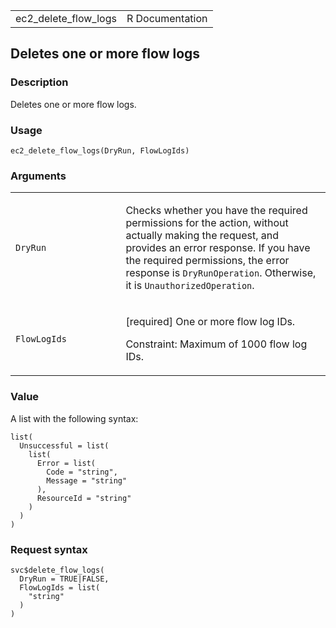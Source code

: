 <table style="width: 100%;">
<tbody>
<tr class="odd">
<td>ec2_delete_flow_logs</td>
<td style="text-align: right;">R Documentation</td>
</tr>
</tbody>
</table>

## Deletes one or more flow logs

### Description

Deletes one or more flow logs.

### Usage

    ec2_delete_flow_logs(DryRun, FlowLogIds)

### Arguments

<table>
<colgroup>
<col style="width: 35%" />
<col style="width: 65%" />
</colgroup>
<tbody>
<tr class="odd">
<td><code id="ec2_delete_flow_logs_:_DryRun">DryRun</code></td>
<td><p>Checks whether you have the required permissions for the action,
without actually making the request, and provides an error response. If
you have the required permissions, the error response is
<code>DryRunOperation</code>. Otherwise, it is
<code>UnauthorizedOperation</code>.</p></td>
</tr>
<tr class="even">
<td><code id="ec2_delete_flow_logs_:_FlowLogIds">FlowLogIds</code></td>
<td><p>[required] One or more flow log IDs.</p>
<p>Constraint: Maximum of 1000 flow log IDs.</p></td>
</tr>
</tbody>
</table>

### Value

A list with the following syntax:

    list(
      Unsuccessful = list(
        list(
          Error = list(
            Code = "string",
            Message = "string"
          ),
          ResourceId = "string"
        )
      )
    )

### Request syntax

    svc$delete_flow_logs(
      DryRun = TRUE|FALSE,
      FlowLogIds = list(
        "string"
      )
    )
